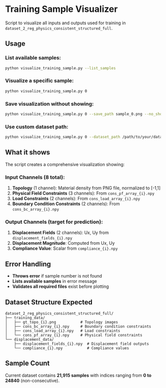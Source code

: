 # Training Sample Visualizer

Script to visualize all inputs and outputs used for training in `dataset_2_reg_physics_consistent_structured_full`.

## Usage

### List available samples:
```bash
python visualize_training_sample.py --list_samples
```

### Visualize a specific sample:
```bash
python visualize_training_sample.py 0
```

### Save visualization without showing:
```bash
python visualize_training_sample.py 0 --save_path sample_0.png --no_show
```

### Use custom dataset path:
```bash
python visualize_training_sample.py 0 --dataset_path /path/to/your/dataset
```

## What it shows

The script creates a comprehensive visualization showing:

### Input Channels (8 total):
1. **Topology** (1 channel): Material density from PNG file, normalized to [-1,1]
2. **Physical Field Constraints** (3 channels): From `cons_pf_array_{i}.npy`
3. **Load Constraints** (2 channels): From `cons_load_array_{i}.npy` 
4. **Boundary Condition Constraints** (2 channels): From `cons_bc_array_{i}.npy`

### Output Channels (target for prediction):
1. **Displacement Fields** (2 channels): Ux, Uy from `displacement_fields_{i}.npy`
2. **Displacement Magnitude**: Computed from Ux, Uy
3. **Compliance Value**: Scalar from `compliance_{i}.npy`

## Error Handling

- **Throws error** if sample number is not found
- **Lists available samples** in error message
- **Validates all required files** exist before plotting

## Dataset Structure Expected

```
dataset_2_reg_physics_consistent_structured_full/
├── training_data/
│   ├── gt_topo_{i}.png           # Topology images
│   ├── cons_bc_array_{i}.npy     # Boundary condition constraints  
│   ├── cons_load_array_{i}.npy   # Load constraints
│   └── cons_pf_array_{i}.npy     # Physical field constraints
└── displacement_data/
    ├── displacement_fields_{i}.npy  # Displacement field outputs
    └── compliance_{i}.npy           # Compliance values
```

## Sample Count

Current dataset contains **21,915 samples** with indices ranging from **0 to 24840** (non-consecutive).